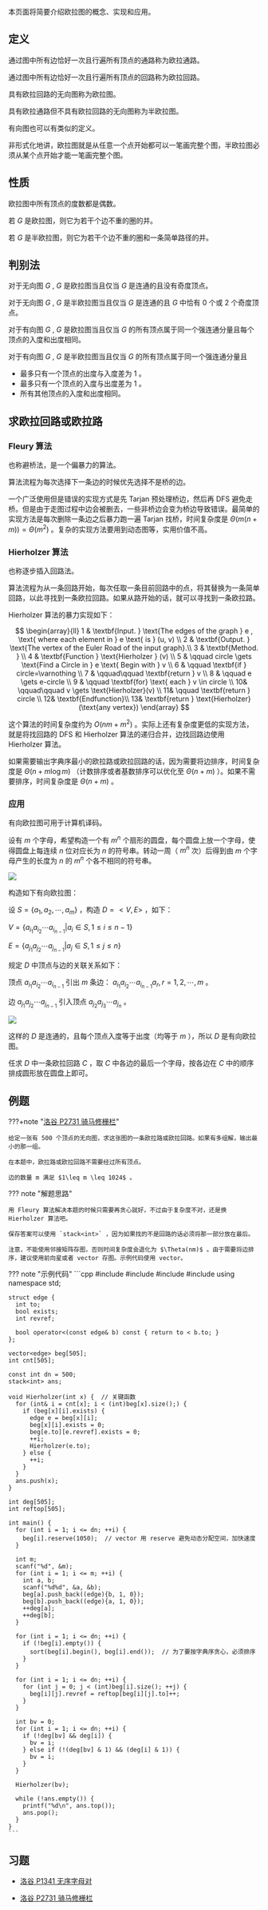 本页面将简要介绍欧拉图的概念、实现和应用。

## 定义

通过图中所有边恰好一次且行遍所有顶点的通路称为欧拉通路。

通过图中所有边恰好一次且行遍所有顶点的回路称为欧拉回路。

具有欧拉回路的无向图称为欧拉图。

具有欧拉通路但不具有欧拉回路的无向图称为半欧拉图。

有向图也可以有类似的定义。

非形式化地讲，欧拉图就是从任意一个点开始都可以一笔画完整个图，半欧拉图必须从某个点开始才能一笔画完整个图。

## 性质

欧拉图中所有顶点的度数都是偶数。

若 $G$ 是欧拉图，则它为若干个边不重的圈的并。

若 $G$ 是半欧拉图，则它为若干个边不重的圈和一条简单路径的并。

## 判别法

对于无向图 $G$ , $G$ 是欧拉图当且仅当 $G$ 是连通的且没有奇度顶点。

对于无向图 $G$ , $G$ 是半欧拉图当且仅当 $G$ 是连通的且 $G$ 中恰有 $0$ 个或 $2$ 个奇度顶点。

对于有向图 $G$ , $G$ 是欧拉图当且仅当 $G$ 的所有顶点属于同一个强连通分量且每个顶点的入度和出度相同。

对于有向图 $G$ , $G$ 是半欧拉图当且仅当 $G$ 的所有顶点属于同一个强连通分量且

- 最多只有一个顶点的出度与入度差为 $1$ 。
- 最多只有一个顶点的入度与出度差为 $1$ 。
- 所有其他顶点的入度和出度相同。

## 求欧拉回路或欧拉路

### Fleury 算法

也称避桥法，是一个偏暴力的算法。

算法流程为每次选择下一条边的时候优先选择不是桥的边。

一个广泛使用但是错误的实现方式是先 Tarjan 预处理桥边，然后再 DFS 避免走桥。但是由于走图过程中边会被删去，一些非桥边会变为桥边导致错误。最简单的实现方法是每次删除一条边之后暴力跑一遍 Tarjan 找桥，时间复杂度是 $\Theta(m(n+m))=\Theta(m^2)$ 。复杂的实现方法要用到动态图等，实用价值不高。

### Hierholzer 算法

也称逐步插入回路法。

算法流程为从一条回路开始，每次任取一条目前回路中的点，将其替换为一条简单回路，以此寻找到一条欧拉回路。如果从路开始的话，就可以寻找到一条欧拉路。

Hierholzer 算法的暴力实现如下：

$$
\begin{array}{ll}
1 &  \textbf{Input. } \text{The edges of the graph } e , \text{ where each element in } e \text{ is } (u, v) \\
2 &  \textbf{Output. } \text{The vertex of the Euler Road of the input graph}.\\
3 &  \textbf{Method. } \\
4 &  \textbf{Function } \text{Hierholzer } (v) \\
5 &  \qquad circle \gets \text{Find a Circle in } e \text{ Begin with } v \\
6 &  \qquad \textbf{if } circle=\varnothing \\
7 &  \qquad\qquad \textbf{return } v \\
8 &  \qquad e \gets e-circle \\
9 &  \qquad \textbf{for} \text{ each } v \in circle \\
10&  \qquad\qquad v \gets \text{Hierholzer}(v) \\
11&  \qquad \textbf{return } circle \\
12&  \textbf{Endfunction}\\
13&  \textbf{return } \text{Hierholzer}(\text{any vertex})
\end{array}
$$

这个算法的时间复杂度约为 $O(nm+m^2)$ 。实际上还有复杂度更低的实现方法，就是将找回路的 DFS 和 Hierholzer 算法的递归合并，边找回路边使用 Hierholzer 算法。

如果需要输出字典序最小的欧拉路或欧拉回路的话，因为需要将边排序，时间复杂度是 $\Theta(n+m\log m)$ （计数排序或者基数排序可以优化至 $\Theta(n+m)$ ）。如果不需要排序，时间复杂度是 $\Theta(n+m)$ 。

### 应用

有向欧拉图可用于计算机译码。

设有 $m$ 个字母，希望构造一个有 $m^n$ 个扇形的圆盘，每个圆盘上放一个字母，使得圆盘上每连续 $n$ 位对应长为 $n$ 的符号串。转动一周（ $m^n$ 次）后得到由 $m$ 个字母产生的长度为 $n$ 的 $m^n$ 个各不相同的符号串。

![](images/euler1.png)

构造如下有向欧拉图：

设 $S = \{a_1, a_2, \cdots, a_m\}$ ，构造 $D=<V, E>$ ，如下：

 $V = \{a_{i_1}a_{i_2}\cdots a_{i_{n-1}} |a_i \in S, 1 \leq i \leq n - 1 \}$ 

 $E = \{a_{j_1}a_{j_2}\cdots a_{j_{n-1}}|a_j \in S, 1 \leq j \leq n\}$ 

规定 $D$ 中顶点与边的关联关系如下：

顶点 $a_{i_1}a_{i_2}\cdots a_{i_{n-1}}$ 引出 $m$ 条边： $a_{i_1}a_{i_2}\cdots a_{i_{n-1}}a_r, r=1, 2, \cdots, m$ 。

边 $a_{j_1}a_{j_2}\cdots a_{j_{n-1}}$ 引入顶点 $a_{j_2}a_{j_3}\cdots a_{j_{n}}$ 。

![](images/euler2.png)

这样的 $D$ 是连通的，且每个顶点入度等于出度（均等于 $m$ ），所以 $D$ 是有向欧拉图。

任求 $D$ 中一条欧拉回路 $C$ ，取 $C$ 中各边的最后一个字母，按各边在 $C$ 中的顺序排成圆形放在圆盘上即可。

## 例题

???+note "[洛谷 P2731 骑马修栅栏](https://www.luogu.com.cn/problem/P2731)"

    给定一张有 500 个顶点的无向图，求这张图的一条欧拉路或欧拉回路。如果有多组解，输出最小的那一组。
    
    在本题中，欧拉路或欧拉回路不需要经过所有顶点。
    
    边的数量 m 满足 $1\leq m \leq 1024$ 。

??? note "解题思路"

    用 Fleury 算法解决本题的时候只需要再贪心就好，不过由于复杂度不对，还是换 Hierholzer 算法吧。

    保存答案可以使用 `stack<int>` ，因为如果找的不是回路的话必须将那一部分放在最后。

    注意，不能使用邻接矩阵存图，否则时间复杂度会退化为 $\Theta(nm)$ 。由于需要将边排序，建议使用前向星或者 vector 存图。示例代码使用 vector。

??? note "示例代码"
    ```cpp
    #include <algorithm>
    #include <cstdio>
    #include <stack>
    #include <vector>
    using namespace std;

    struct edge {
      int to;
      bool exists;
      int revref;
    
      bool operator<(const edge& b) const { return to < b.to; }
    };
    
    vector<edge> beg[505];
    int cnt[505];
    
    const int dn = 500;
    stack<int> ans;
    
    void Hierholzer(int x) {  // 关键函数
      for (int& i = cnt[x]; i < (int)beg[x].size();) {
        if (beg[x][i].exists) {
          edge e = beg[x][i];
          beg[x][i].exists = 0;
          beg[e.to][e.revref].exists = 0;
          ++i;
          Hierholzer(e.to);
        } else {
          ++i;
        }
      }
      ans.push(x);
    }
    
    int deg[505];
    int reftop[505];
    
    int main() {
      for (int i = 1; i <= dn; ++i) {
        beg[i].reserve(1050);  // vector 用 reserve 避免动态分配空间，加快速度
      }
    
      int m;
      scanf("%d", &m);
      for (int i = 1; i <= m; ++i) {
        int a, b;
        scanf("%d%d", &a, &b);
        beg[a].push_back((edge){b, 1, 0});
        beg[b].push_back((edge){a, 1, 0});
        ++deg[a];
        ++deg[b];
      }
    
      for (int i = 1; i <= dn; ++i) {
        if (!beg[i].empty()) {
          sort(beg[i].begin(), beg[i].end());  // 为了要按字典序贪心，必须排序
        }
      }
    
      for (int i = 1; i <= dn; ++i) {
        for (int j = 0; j < (int)beg[i].size(); ++j) {
          beg[i][j].revref = reftop[beg[i][j].to]++;
        }
      }
    
      int bv = 0;
      for (int i = 1; i <= dn; ++i) {
        if (!deg[bv] && deg[i]) {
          bv = i;
        } else if (!(deg[bv] & 1) && (deg[i] & 1)) {
          bv = i;
        }
      }
    
      Hierholzer(bv);
    
      while (!ans.empty()) {
        printf("%d\n", ans.top());
        ans.pop();
      }
    }
    ```

## 习题

- [洛谷 P1341 无序字母对](https://www.luogu.com.cn/problem/P1341) 

- [洛谷 P2731 骑马修栅栏](https://www.luogu.com.cn/problem/P2731) 

